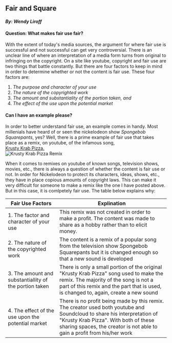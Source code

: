 ## **Fair and Square** 
#### _By: Wendy Liroff_ 

#### Question: What makes fair use fair?
With the extent of today's media sources, the argument for where fair use is successful and not successful can get very controversial. There is an unclear line of where an interpretation of a media form turns from original to infringing on the copyright. On a site like youtube, copyright and fair use are two things that battle constantly. But there are four factors to keep in mind in order to determine whether or not the content is fair use. These four factors are:
1. _The purpose and character of your use_
2. _The nature of the copyrighted work_
3. _The amount and substantiality of the portion taken, and_
4. _The effect of the use upon the potential market_
#### Can I have an example please?
In order to better understand fair use, an example comes in handy. Most millenials have heard of or seen the nickelodeon show _Spongebob Squarepants_, yes? Well, there is a prime example of fair use that takes place as a remix, on youtube, of the infamous song,  
[Krusty Krab Pizza.](https://www.youtube.com/watch?v=ww_t769yztI)  
![Krusty Krab Pizza Remix](http://i3.ytimg.com/vi/ww_t769yztI/hqdefault.jpg) 

When it comes to remixes on youtube of known songs, television shows, movies, etc., there is always a question of whether the content is fair use or not. In order for Nickelodeon to protect its characters, ideas, shows, etc., they have in place copious amounts of copyright laws. This can make it very difficult for someone to make a remix like the one I have posted above. But in this case, it is comlpetely fair use. The table below explains why:

| Fair Use Factors | Explination | 
| -----------------| ----------- |
| 1. The factor and character of your use | This remix was not created in order to make a profit. The content was made to share as a hobby rather than to elicit money. |
| 2. The nature of the copyrighted work | The content is a remix of a popular song from the television show Spongebob Squarepants but it is changed enough so that a new sound is developed |
| 3. The amount and substantiallity of the portion taken | There is only a small portion of the original "Krusty Krab Pizza" song used to make the remix. The majority of the song is not a part of this remix and the part that is used, is changed to, again, create a new sound |
| 4. The effect of the use upon the potential market | There is no profit being made by this remix. The creator used both youtube and Soundcloud to share his interpretation of "Krusty Krab Pizza". With both of these sharing spaces, the creator is not able to gain a profit from his/her work |


